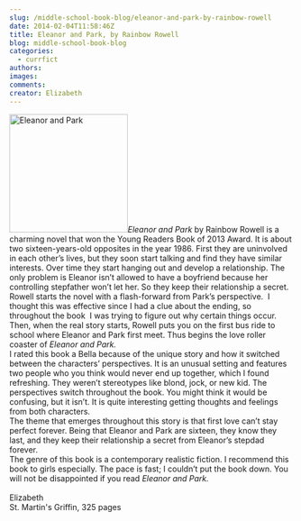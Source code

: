 ```yaml
---
slug: /middle-school-book-blog/eleanor-and-park-by-rainbow-rowell
date: 2014-02-04T11:58:46Z
title: Eleanor and Park, by Rainbow Rowell 
blog: middle-school-book-blog
categories:
  - currfict
authors:
images:
comments:
creator: Elizabeth
---
```


<img src="https//d202m5krfqbpi5.cloudfront.net/books/1341952742l/15745753.jpg" alt="Eleanor and Park" height="210" class="alignleft size-thumbnail wp-image-803"/><i>Eleanor and Park</i> by Rainbow Rowell is a charming novel that won the Young Readers Book of 2013 Award. It is about two sixteen-years-old opposites in the year 1986. First they are uninvolved in each other’s lives, but they soon start talking and find they have similar interests. Over time they start hanging out and develop a relationship. The only problem is Eleanor isn’t allowed to have a boyfriend because her controlling stepfather won’t let her. So they keep their relationship a secret.<br />Rowell starts the novel with a flash-forward from Park’s perspective.  I thought this was effective since I had a clue about the ending, so throughout the book  I was trying to figure out why certain things occur. Then, when the real story starts, Rowell puts you on the first bus ride to school where Eleanor and Park first meet. Thus begins the love roller coaster of <i>Eleanor and Park.</i><br />I rated this book a Bella because of the unique story and how it switched between the characters’ perspectives. It is an unusual setting and features two people who you think would never end up together, which I found refreshing. They weren’t stereotypes like blond, jock, or new kid. The perspectives switch throughout the book. You might think it would be confusing, but it isn’t. It is quite interesting getting thoughts and feelings from both characters.<br />The theme that emerges throughout this story is that first love can’t stay perfect forever. Being that Eleanor and Park are sixteen, they know they last, and they keep their relationship a secret from Eleanor’s stepdad forever.<br />The genre of this book is a contemporary realistic fiction. I recommend this book to girls especially. The pace is fast; I couldn’t put the book down. You will not be disappointed if you read <i>Eleanor and Park.</i><br /> <br />Elizabeth<br />St. Martin's Griffin, 325 pages
